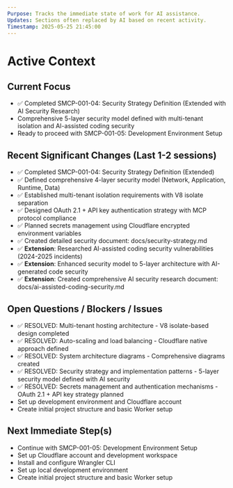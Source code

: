 ```yaml
---
Purpose: Tracks the immediate state of work for AI assistance.
Updates: Sections often replaced by AI based on recent activity.
Timestamp: 2025-05-25 21:45:00
---
```


# Active Context

## Current Focus
* ✅ Completed SMCP-001-04: Security Strategy Definition (Extended with AI Security Research)
* Comprehensive 5-layer security model defined with multi-tenant isolation and AI-assisted coding security
* Ready to proceed with SMCP-001-05: Development Environment Setup

## Recent Significant Changes (Last 1-2 sessions)
* ✅ Completed SMCP-001-04: Security Strategy Definition (Extended)
* ✅ Defined comprehensive 4-layer security model (Network, Application, Runtime, Data)
* ✅ Established multi-tenant isolation requirements with V8 isolate separation
* ✅ Designed OAuth 2.1 + API key authentication strategy with MCP protocol compliance
* ✅ Planned secrets management using Cloudflare encrypted environment variables
* ✅ Created detailed security document: docs/security-strategy.md
* ✅ **Extension**: Researched AI-assisted coding security vulnerabilities (2024-2025 incidents)
* ✅ **Extension**: Enhanced security model to 5-layer architecture with AI-generated code security
* ✅ **Extension**: Created comprehensive AI security research document: docs/ai-assisted-coding-security.md

## Open Questions / Blockers / Issues
* ✅ RESOLVED: Multi-tenant hosting architecture - V8 isolate-based design completed
* ✅ RESOLVED: Auto-scaling and load balancing - Cloudflare native approach defined
* ✅ RESOLVED: System architecture diagrams - Comprehensive diagrams created
* ✅ RESOLVED: Security strategy and implementation patterns - 5-layer security model defined with AI security
* ✅ RESOLVED: Secrets management and authentication mechanisms - OAuth 2.1 + API key strategy planned
* Set up development environment and Cloudflare account
* Create initial project structure and basic Worker setup

## Next Immediate Step(s)
* Continue with SMCP-001-05: Development Environment Setup
* Set up Cloudflare account and development workspace
* Install and configure Wrangler CLI
* Set up local development environment
* Create initial project structure and basic Worker setup
